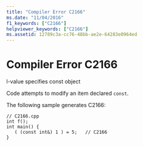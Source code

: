```yaml
---
title: "Compiler Error C2166"
ms.date: "11/04/2016"
f1_keywords: ["C2166"]
helpviewer_keywords: ["C2166"]
ms.assetid: 12789c3a-cc76-48bb-ae2e-64283e0964ed
---
```

# Compiler Error C2166

l-value specifies const object

Code attempts to modify an item declared `const`.

The following sample generates C2166:

```
// C2166.cpp
int f();
int main() {
   ( (const int&) 1 ) = 5;   // C2166
}
```